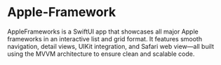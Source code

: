 # Apple-Framework
AppleFrameworks is a SwiftUI app that showcases all major Apple frameworks in an interactive list and grid format. It features smooth navigation, detail views, UIKit integration, and Safari web view—all built using the MVVM architecture to ensure clean and scalable code.

